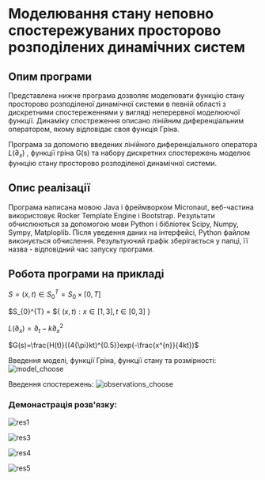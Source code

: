 # Моделювання стану неповно спостережуваних просторово розподілених динамічних систем

## Опим програми
Представлена нижче програма дозволяє моделювати функцію стану просторово розподіленої динамічної системи в певній області 
з дискретними спостереженнями у вигляді неперервної моделюючої функції. Динаміку спостреження описано лінійним диференціальним оператором, якому відповідає своя функція Гріна.


Програма за допомогю введених лінійного диференціального оператора $L(\partial_{x})$ , функції гріна G(s) та набору дискретних спостережень моделює функцію стану просторово розподіленої динамічної системи.

## Опис реалізації
Програма написана мовою Java і фреймворком Micronaut, веб-частина використовує Rocker Template Engine i Bootstrap. Результати обчислюються за допомогою мови Python і бібліотек Scipy, Numpy, Sympy, Matploplib.
Після уведення даних на інтерфейсі, Python файлом виконується обчислення. Результуючий графік зберігається у папці, її назва - відповідний час запуску програми.  

## Робота програми на прикладі

$S=(x,t) \in S_{0}^{T} = S_{0} \times [0,T]$ 

$S_{0}^{T} = ${ $(x,t): x \in [1,3], t \in [0,3]$ }

$L(\partial_{x}) = \partial_{t}-k\partial_{x}^{2}$

$G(s)=\frac{H(t)}{(4{\pi}kt)^{0.5}}exp(-\frac{x^{n}}{4kt})$

Введення моделі, функції Гріна, функції стану та розмірності:
![model_choose](https://github.com/makskostyshen/dynamicModeling/assets/82410925/23b5b9c4-6f8c-444f-8c83-d15f1aafcec4)

Введення спостережень:
![observations_choose](https://github.com/makskostyshen/dynamicModeling/assets/82410925/505eb7c5-b87b-496e-8f29-f68fd4bf97ec)

### Демонастрація розв'язку:
![res1](https://github.com/makskostyshen/dynamicModeling/assets/82410925/b0f49c5e-2477-4487-a069-154752b24dc4)

![res3](https://github.com/makskostyshen/dynamicModeling/assets/82410925/906780fc-33d9-4613-9e74-18a3719e84d2)

![res4](https://github.com/makskostyshen/dynamicModeling/assets/82410925/a98ab352-7072-493c-bc65-8510a012752f)

![res5](https://github.com/makskostyshen/dynamicModeling/assets/82410925/01f63e66-7860-4fda-9e1c-3b092d7b8a43)
